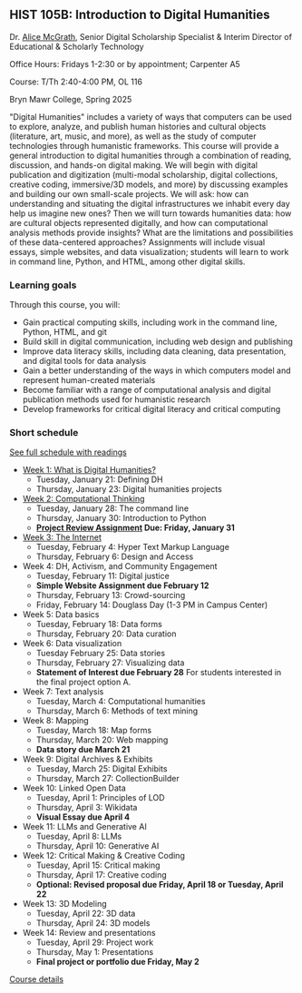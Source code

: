 ## HIST 105B: Introduction to Digital Humanities

Dr. [Alice McGrath](https://alicetmcgrath.com), Senior Digital Scholarship Specialist & Interim Director of Educational & Scholarly Technology

Office Hours: Fridays 1-2:30 or by appointment; Carpenter A5

Course: T/Th 2:40-4:00 PM, OL 116

Bryn Mawr College, Spring 2025

"Digital Humanities" includes a variety of ways that computers can be used to explore, analyze, and publish human histories and cultural objects (literature, art, music, and more), as well as the study of computer technologies through humanistic frameworks. This course will provide a general introduction to digital humanities through a combination of reading, discussion, and hands-on digital making. We will begin with digital publication and digitization (multi-modal scholarship, digital collections, creative coding, immersive/3D models, and more) by discussing examples and building our own small-scale projects. We will ask: how can understanding and situating the digital infrastructures we inhabit every day help us imagine new ones? Then we will turn towards humanities data: how are cultural objects represented digitally, and how can computational analysis methods provide insights? What are the limitations and possibilities of these data-centered approaches? Assignments will include visual essays, simple websites, and data visualization; students will learn to work in command line, Python, and HTML, among other digital skills. 

### Learning goals

Through this course, you will:

- Gain practical computing skills, including work in the command line, Python, HTML, and git
- Build skill in digital communication, including web design and publishing
- Improve data literacy skills, including data cleaning, data presentation, and digital tools for data analysis
- Gain a better understanding of the ways in which computers model and represent human-created materials
- Become familiar with a range of computational analysis and digital publication methods used for humanistic research
- Develop frameworks for critical digital literacy and critical computing

### Short schedule

[See full schedule with readings](schedule.md)

- [Week 1: What is Digital Humanities?](wk/01.md)
	- Tuesday, January 21: Defining DH
	- Thursday, January 23: Digital humanities projects
- [Week 2: Computational Thinking](wk/02.md)
	- Tuesday, January 28: The command line
	- Thursday, January 30: Introduction to Python
	- **[Project Review Assignment](assignments/review.md) Due: Friday, January 31**
- [Week 3: The Internet](wk/03.md)
	- Tuesday, February 4: Hyper Text Markup Language
	- Thursday, February 6: Design and Access
- Week 4: DH, Activism, and Community Engagement
	- Tuesday, February 11: Digital justice
	- **Simple Website Assignment due February 12**
	- Thursday, February 13: Crowd-sourcing
	- Friday, February 14: Douglass Day (1-3 PM in Campus Center)
- Week 5: Data basics
	- Tuesday, February 18: Data forms
	- Thursday, February 20: Data curation
- Week 6:  Data visualization
	- Tuesday February 25: Data stories
	- Thursday, February 27: Visualizing data
	- **Statement of Interest due February 28** For students interested in the final project option A.
- Week 7: Text analysis
	- Tuesday, March 4: Computational humanities
	- Thursday, March 6: Methods of text mining
- Week 8: Mapping
	- Tuesday, March 18: Map forms
	- Thursday, March 20: Web mapping
	- **Data story due March 21**
- Week 9: Digital Archives & Exhibits
	- Tuesday, March 25: Digital Exhibits
	- Thursday, March 27: CollectionBuilder
- Week 10: Linked Open Data
	- Tuesday, April 1: Principles of LOD
	- Thursday, April 3: Wikidata
	- **Visual Essay due April 4**
- Week 11: LLMs and Generative AI
	- Tuesday, April 8: LLMs
	- Thursday, April 10: Generative AI
- Week 12: Critical Making & Creative Coding
	- Tuesday, April 15: Critical making
	- Thursday, April 17: Creative coding
	- **Optional: Revised proposal due Friday, April 18 or Tuesday, April 22**
- Week 13: 3D Modeling
	- Tuesday, April 22: 3D data
	- Thursday, April 24: 3D models
- Week 14: Review and presentations
	- Tuesday, April 29: Project work
	- Thursday, May 1: Presentations
	- **Final project or portfolio due Friday, May 2**

[Course details](details.md)